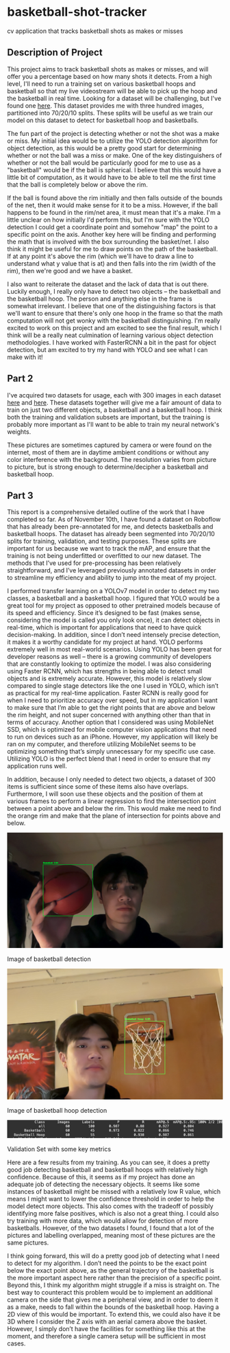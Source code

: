 # basketball-shot-tracker
cv application that tracks basketball shots as makes or misses

## Description of Project

This project aims to track basketball shots as makes or misses, and will offer you a percentage based on how many shots it detects. From a high level, I'll need to run a training set on various basketball hoops and basketball so that my live videostream will be able to pick up the hoop and the basketball in real time. Looking for a dataset will be challenging, but I've found one [here](https://universe.roboflow.com/034-ganesh-kumar-m-v-cs-r2lwe/basketball-lhqoe/dataset/1/images). This dataset provides me with three hundred images, partitioned into 70/20/10 splits. These splits will be useful as we train our model on this dataset to detect for basketball hoop and basketballs.

The fun part of the project is detecting whether or not the shot was a make or miss. My initial idea would be to utilize the YOLO detection algorithm for object detection, as this would be a pretty good start for determining whether or not the ball was a miss or make. One of the key distinguishers of whether or not the ball would be particularly good for me to use as a "basketball" would be if the ball is spherical. I believe that this would have a little bit of computation, as it would have to be able to tell me the first time that the ball is completely below or above the rim.

If the ball is found above the rim initially and then falls outside of the bounds of the net, then it would make sense for it to be a miss. However, if the ball happens to be found in the rim/net area, it must mean that it's a make. I'm a little unclear on how initially I'd perform this, but I'm sure with the YOLO detection I could get a coordinate point and somehow "map" the point to a specific point on the axis. Another key here will be finding and performing the math that is involved with the box surrounding the basket/net. I also think it might be useful for me to draw points on the path of the basketball. If at any point it's above the rim (which we'll have to draw a line to understand what y value that is at) and then falls into the rim (width of the rim), then we're good and we have a basket.

I also want to reiterate the dataset and the lack of data that is out there. Luckily enough, I really only have to detect two objects – the basketball and the basketball hoop. The person and anything else in the frame is somewhat irrelevant. I believe that one of the distinguishing factors is that we'll want to ensure that there's only one hoop in the frame so that the math computation will not get wonky with the basketball distinguishing. I'm really excited to work on this project and am excited to see the final result, which I think will be a really neat culmination of learning various object detection methodologies. I have worked with FasterRCNN a bit in the past for object detection, but am excited to try my hand with YOLO and see what I can make with it!

## Part 2

I've acquired two datasets for usage, each with 300 images in each dataset [here](https://universe.roboflow.com/034-ganesh-kumar-m-v-cs-r2lwe/basketball-lhqoe/dataset/1) and [here](https://universe.roboflow.com/rodney-virtualassistant-gmail-com/basketball-annotation-project/dataset/2). These datasets together will give me a fair amount of data to train on just two different objects, a basketball and a basketball hoop. I think both the training and validation subsets are important, but the training is probably more important as I'll want to be able to train my neural network's weights.

These pictures are sometimes captured by camera or were found on the internet, most of them are in daytime ambient conditions or without any color interference with the background. The resolution varies from picture to picture, but is strong enough to determine/decipher a basketball and basketball hoop.

## Part 3

This report is a comprehensive detailed outline of the work that I have completed so far. As of November 10th, I have found a dataset on Roboflow that has already been pre-annotated for me, and detects basketballs and basketball hoops. The dataset has already been segmented into 70/20/10 splits for training, validation, and testing purposes. These splits are important for us because we want to track the mAP, and ensure that the training is not being underfitted or overfitted to our new dataset. The methods that I’ve used for pre-processing has been relatively straightforward, and I’ve leveraged previously annotated datasets in order to streamline my efficiency and ability to jump into the meat of my project.

I performed transfer learning on a YOLOv7 model in order to detect my two classes, a basketball and a basketball hoop. I figured that YOLO would be a great tool for my project as opposed to other pretrained models because of its speed and efficiency. Since it’s designed to be fast (makes sense, considering the model is called you only look once), it can detect objects in real-time, which is important for applications that need to have quick decision-making. In addition, since I don’t need intensely precise detection, it makes it a worthy candidate for my project at hand. YOLO performs extremely well in most real-world scenarios. Using YOLO has been great for developer reasons as well – there is a growing community of developers that are constantly looking to optimize the model. I was also considering using Faster RCNN, which has strengths in being able to detect small objects and is extremely accurate. However, this model is relatively slow compared to single stage detectors like the one I used in YOLO, which isn’t as practical for my real-time application. Faster RCNN is really good for when I need to prioritize accuracy over speed, but in my application I want to make sure that I’m able to get the right points that are above and below the rim height, and not super concerned with anything other than that in terms of accuracy. Another option that I considered was using MobileNet SSD, which is optimized for mobile computer vision applications that need to run on devices such as an iPhone. However, my application will likely be ran on my computer, and therefore utilizing MobileNet seems to be optimizing something that’s simply unnecessary for my specific use case. Utilizing YOLO is the perfect blend that I need in order to ensure that my application runs well.

In addition, because I only needed to detect two objects, a dataset of 300 items is sufficient since some of these items also have overlaps. Furthermore, I will soon use these objects and the position of them at various frames to perform a linear regression to find the intersection point between a point above and below the rim. This would make me need to find the orange rim and make that the plane of intersection for points above and below.

![Basketball Detect](images/basketball_detect.png)

Image of basketball detection

![Basketball Hoop Detect](images/basketball_hoop_detect.png)

Image of basketball hoop detection

![Validation](images/validation.png)

Validation Set with some key metrics

Here are a few results from my training. As you can see, it does a pretty good job detecting basketball and basketball hoops with relatively high confidence. Because of this, it seems as if my project has done an adequate job of detecting the necessary objects. It seems like some instances of basketball might be missed with a relatively low R value, which means I might want to lower the confidence threshold in order to help the model detect more objects. This also comes with the tradeoff of possibly identifying more false positives, which is also not a great thing. I could also try training with more data, which would allow for detection of more basketballs. However, of the two datasets I found, I found that a lot of the pictures and labelling overlapped, meaning most of these pictures are the same pictures.

I think going forward, this will do a pretty good job of detecting what I need to detect for my algorithm. I don’t need the points to be the exact point below the exact point above, as the general trajectory of the basketball is the more important aspect here rather than the precision of a specific point. Beyond this, I think my algorithm might struggle if a miss is straight on. The best way to counteract this problem would be to implement an additional camera on the side that gives me a peripheral view, and in order to deem it as a make, needs to fall within the bounds of the basketball hoop. Having a 2D view of this would be important. To extend this, we could also have it be 3D where I consider the Z axis with an aerial camera above the basket. However, I simply don’t have the facilities for something like this at the moment, and therefore a single camera setup will be sufficient in most cases.
